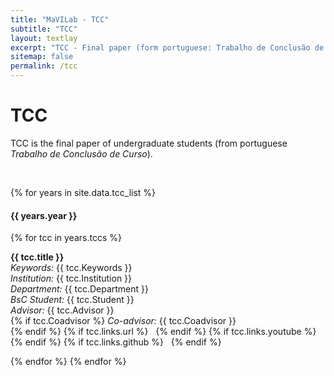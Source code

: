 ```yaml
---
title: "MaVILab - TCC"
subtitle: "TCC"
layout: textlay
excerpt: "TCC - Final paper (form portuguese: Trabalho de Conclusão de Curso)"
sitemap: false
permalink: /tcc
---
```


# TCC

TCC is the final paper of undergraduate students (from portuguese *Trabalho de Conclusão de Curso*).

<!-- ## Group highlights -->

<p> &nbsp; </p>

{% for years in site.data.tcc_list %}
<h4>{{ years.year }}</h4>

{% for tcc in years.tccs %}
<p>
<strong>{{ tcc.title }}</strong> <br />
<em>Keywords:</em> {{ tcc.Keywords }} <br />
<em>Institution:</em> {{ tcc.Institution }} <br />
<em>Department:</em> {{ tcc.Department }} <br />
<em>BsC Student:</em> {{ tcc.Student }} <br />
<em>Advisor:</em> {{ tcc.Advisor }} <br />
{% if tcc.Coadvisor %}
<em>Co-advisor:</em> {{ tcc.Coadvisor }} <br />
{% endif %}
{% if tcc.links.url %}
<a href="{{ tcc.links.doi }}" title="Link to TCC file"><i class="fa fa-download fa-1x" aria-hidden="true"></i></a> &nbsp;
{% endif %}
{% if tcc.links.youtube %}
<a href="{{ tcc.links.youtube }}" title="Link to YouTube TCC video"> <i class="fa fa-youtube fa-1x" aria-hidden="true"></i></a> &nbsp;
{% endif %}
{% if tcc.links.github  %}
<a href="{{ tcc.links.github }}" title="Link to GitHub TCC project"><i class="fa fa-github fa-1x" aria-hidden="true"></i></a> &nbsp;
{% endif %}

<br />
</p>

{% endfor %}
{% endfor %}

<!-- 
### 2023

**Identificação de Doenças em Sementes de Soja.**  
*Institution:* UFV (Viçosa, Brazil)  
*Department:* Department of Informatics  
*BsC Student:* Gabriel Macedo Nunes Pontes   
*Advisor:* Michel Melo da Silva 
<br />

**Avaliação de dispositivo de captura e técnicas de reconstrução de objetos em 3D.**  
*Institution:* UFV (Viçosa, Brazil)  
*Department:* Department of Informatics  
*BsC Student:* Lucas Teixeira Reis   
*Advisor:* Michel Melo da Silva 
<br />

**Criação de um dataset sintético de movimentos utilizando uma Engine Gráfica.**  
*Institution:* UFV (Viçosa, Brazil)  
*Department:* Department of Informatics  
*BsC Student:* Matheus Antonio dos Santos Lima   
*Advisor:* Michel Melo da Silva 
<br />

**Construção de dataset para Libras.**  
*Institution:* UFV (Viçosa, Brazil)  
*Department:* Department of Informatics  
*BsC Student:* Mateus de Lana Orlovski   
*Advisor:* Michel Melo da Silva 
<br />

**Aplicação mobile para contagem de soja com danos mecânicos.**  
*Institution:* UFV (Viçosa, Brazil)  
*Department:* Department of Informatics  
*BsC Student:* Daniela Assis de Sousa   
*Advisor:* Michel Melo da Silva 
<br />

### 2022

**Classificação automática de documentos para técnica de OCR.**  
*Institution:* UFV (Viçosa, Brazil)  
*Department:* Department of Informatics  
*BsC Student:* Sarah Carvalho Alves   
*Advisor:* Michel Melo da Silva 
<br />

**Análise de técnicas de processamento digital de imagens para aplicação de OCR.**  
*Institution:* UFV (Viçosa, Brazil)  
*Department:* Department of Informatics  
*BsC Student:* Manoela Werneck Auad   
*Advisor:* Michel Melo da Silva 
<br />

### 2021

**Fine tuning de rede neural para classificação de ambientes em cenas de webinário.**  
*Institution:* UFV (Viçosa, Brazil)  
*Department:* Department of Informatics  
*BsC Student:* Ricson Luiz Oliveira Vilaça   
*Advisor:* Michel Melo da Silva  
*Co-Advisor:* Daniel Louzada Fernandes  
<br />

**Análise de funções de perda em redes convolucionais para super-resolução de ilustrações.**  
*Institution:* UFV (Viçosa, Brazil)  
*Department:* Department of Informatics  
*BsC Student:* Raphael Carmo Silva Nepomuceno   
*Advisor:* Michel Melo da Silva    
<br />

-->